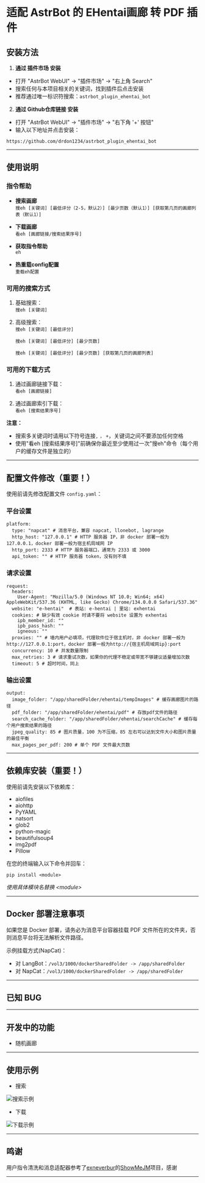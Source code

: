 # 适配 AstrBot 的 EHentai画廊 转 PDF 插件

## 安装方法

1. **通过 插件市场 安装**  
- 打开 "AstrBot WebUI" -> "插件市场" -> "右上角 Search"  
- 搜索任何与本项目相关的关键词，找到插件后点击安装
- 推荐通过唯一标识符搜索：```astrbot_plugin_ehentai_bot```

2. **通过 Github仓库链接 安装**  
- 打开 "AstrBot WebUI" -> "插件市场" -> "右下角 '+' 按钮"  
- 输入以下地址并点击安装：
```
https://github.com/drdon1234/astrbot_plugin_ehentai_bot
```

---

## 使用说明

### 指令帮助

- **搜索画廊**  
```搜eh [关键词] [最低评分（2-5，默认2）] [最少页数（默认1）] [获取第几页的画廊列表（默认1）]```

- **下载画廊**  
```看eh [画廊链接/搜索结果序号]```

- **获取指令帮助**  
```eh```

- **热重载config配置**  
```重载eh配置```

### 可用的搜索方式

1. 基础搜索：  
```搜eh [关键词]```

2. 高级搜索：  
```搜eh [关键词] [最低评分]```
 
    ```搜eh [关键词] [最低评分] [最少页数]```
   
    ```搜eh [关键词] [最低评分] [最少页数] [获取第几页的画廊列表]```

### 可用的下载方式

1. 通过画廊链接下载：  
```看eh [画廊链接]```

2. 通过画廊索引下载：  
```看eh [搜索结果序号]```

**注意：**  
- 搜索多关键词时请用以下符号连接`,` `，` `+`，关键词之间不要添加任何空格
- 使用"看eh [搜索结果序号]"前确保你最近至少使用过一次"搜eh"命令（每个用户的缓存文件是独立的）

---

## 配置文件修改（重要！）

使用前请先修改配置文件 `config.yaml`：

### 平台设置
```
platform:
  type: "napcat" # 消息平台，兼容 napcat, llonebot, lagrange
  http_host: "127.0.0.1" # HTTP 服务器 IP，非 docker 部署一般为 127.0.0.1，docker 部署一般为宿主机局域网 IP
  http_port: 2333 # HTTP 服务器端口，通常为 2333 或 3000
  api_token: "" # HTTP 服务器 token，没有则不填
```

### 请求设置
```
request:
  headers:
    User-Agent: "Mozilla/5.0 (Windows NT 10.0; Win64; x64) AppleWebKit/537.36 (KHTML, like Gecko) Chrome/134.0.0.0 Safari/537.36"
  website: "e-hentai"  # 表站: e-hentai | 里站: exhentai
  cookies: # 缺少有效 cookie 时请不要将 website 设置为 exhentai
    ipb_member_id: ""
    ipb_pass_hash: ""
    igneous: ""
  proxies: "" # 墙内用户必填项，代理软件位于宿主机时，非 docker 部署一般为http://127.0.0.1:port，docker 部署一般为http://{宿主机局域网ip}:port
  concurrency: 10 # 并发数量限制
  max_retries: 3 # 请求重试次数，如果你的代理不稳定或带宽不够建议适量增加次数
  timeout: 5 # 超时时间，同上
```

### 输出设置
```
output:
  image_folder: "/app/sharedFolder/ehentai/tempImages" # 缓存画廊图片的路径
  pdf_folder: "/app/sharedFolder/ehentai/pdf" # 存放pdf文件的路径
  search_cache_folder: "/app/sharedFolder/ehentai/searchCache" # 缓存每个用户搜索结果的路径
  jpeg_quality: 85 # 图片质量，100 为不压缩，85 左右可以达到文件大小和图片质量的最佳平衡
  max_pages_per_pdf: 200 # 单个 PDF 文件最大页数
```

---

## 依赖库安装（重要！）

使用前请先安装以下依赖库：
- aiofiles
- aiohttp
- PyYAML
- natsort
- glob2
- python-magic
- beautifulsoup4
- img2pdf
- Pillow

在您的终端输入以下命令并回车：
```
pip install <module>
```
*使用具体模块名替换 &lt;module&gt;*

---

## Docker 部署注意事项

如果您是 Docker 部署，请务必为消息平台容器挂载 PDF 文件所在的文件夹，否则消息平台将无法解析文件路径。

示例挂载方式(NapCat)：
- 对 LangBot：`/vol3/1000/dockerSharedFolder -> /app/sharedFolder`
- 对 NapCat：`/vol3/1000/dockerSharedFolder -> /app/sharedFolder`

---

## 已知 BUG

---

## 开发中的功能

- 随机画廊

---

## 使用示例
- 搜索  

![搜索示例](https://github.com/user-attachments/assets/68f7c828-5891-4b2e-abc3-f17e3b57eb37)

- 下载  

![下载示例](https://github.com/user-attachments/assets/f5f6085a-078c-4235-9bff-51e635bba3d6)

---

## 鸣谢

用户指令清洗和消息适配器参考了[exneverbur](https://github.com/exneverbur)的[ShowMeJM](https://github.com/exneverbur/ShowMeJM)项目，感谢

---
